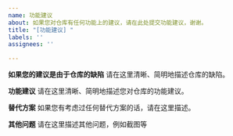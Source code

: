 ```yaml
---
name: 功能建议
about: 如果您对仓库有任何功能上的建议，请在此处提交功能建议，谢谢。
title: "[功能建议] "
labels: ''
assignees: ''

---
```


**如果您的建议是由于仓库的缺陷**
请在这里清晰、简明地描述仓库的缺陷。

**功能建议**
请在这里清晰、简明地描述您对仓库的功能建议。

**替代方案**
如果您有考虑过任何替代方案的话，请在这里描述。

**其他问题**
请在这里描述其他问题，例如截图等

